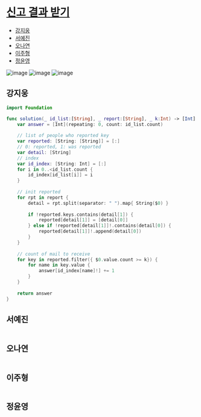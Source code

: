 
# [신고 결과 받기](https://programmers.co.kr/learn/courses/30/lessons/92334)

- [강지웅](#강지웅)
- [서예진](#서예진)
- [오나연](#오나연)
- [이주형](#이주형)
- [정윤영](#정윤영)

![image](https://user-images.githubusercontent.com/56468120/164586009-2d4680f9-b3a1-4d55-92c2-d05a9bff0327.png)
![image](https://user-images.githubusercontent.com/56468120/164586060-de982583-517f-4d1b-953d-051f7cee992f.png)
![image](https://user-images.githubusercontent.com/56468120/164586099-862d5b75-6dbc-4ada-87cb-43f9985bc540.png)

## 강지웅
```swift
import Foundation

func solution(_ id_list:[String], _ report:[String], _ k:Int) -> [Int] {
    var answer = [Int](repeating: 0, count: id_list.count)
    
    // list of people who reported key
    var reported: [String: [String]] = [:]
    // 0: reported, 1: was reported
    var detail: [String]
    // index
    var id_index: [String: Int] = [:]
    for i in 0..<id_list.count {
        id_index[id_list[i]] = i
    }
    
    // init reported
    for rpt in report {
        detail = rpt.split(separator: " ").map{ String($0) }
        
        if !reported.keys.contains(detail[1]) {
            reported[detail[1]] = [detail[0]]
        } else if !reported[detail[1]]!.contains(detail[0]) {
            reported[detail[1]]!.append(detail[0])
        }
    }
    
    // count of mail to receive
    for key in reported.filter({ $0.value.count >= k}) {
        for name in key.value {
            answer[id_index[name]!] += 1
        }
    }
    
    return answer
}
```
## 서예진
```java

```

## 오나연
```java

```

## 이주형
```java
```

## 정윤영
```java

```
